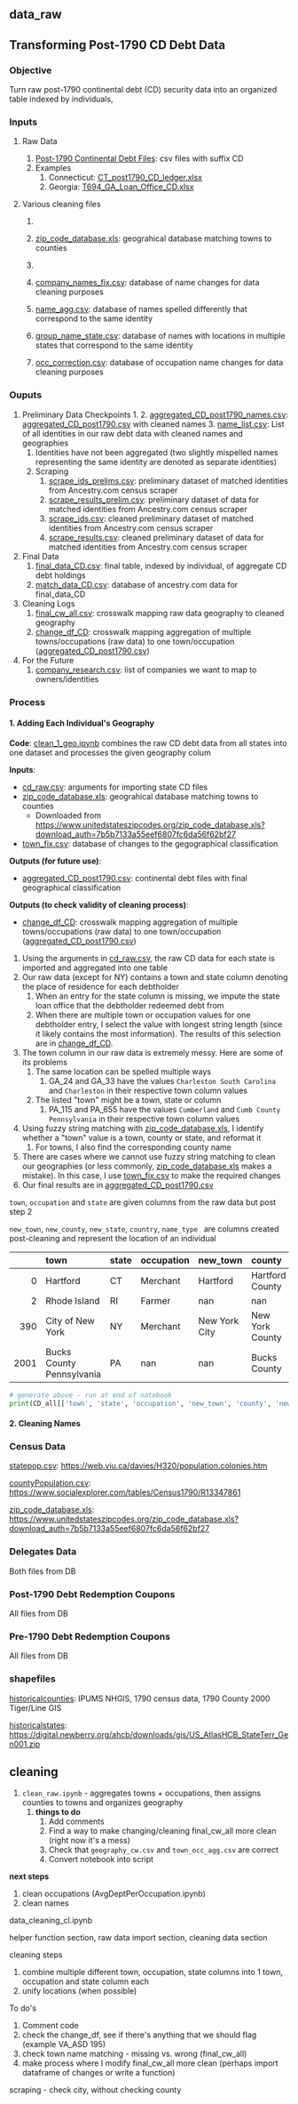 ## data_raw

## Transforming Post-1790 CD Debt Data

### Objective

Turn raw post-1790 continental debt (CD) security data into an organized table indexed by individuals, 

### Inputs

1. Raw Data

   1. [Post-1790 Continental Debt Files](data_raw/pre1790): csv files with suffix CD
   2. Examples
      1. Connecticut: [CT_post1790_CD_ledger.xlsx](data_raw/post1790/CT_post1790_CD_ledger.xlsx) 
      2. Georgia: [T694_GA_Loan_Office_CD.xlsx](data_raw/post1790/GA/T694_GA_Loan_Office_CD.xlsx)

2. Various cleaning files

   1. 
   2. [zip_code_database.xls](data_raw/census_data/zip_code_database.xls): geograhical database matching towns to counties
   3. 

   4. [company_names_fix.csv](cleaning_CD/clean_tools/company_names_fix.csv): database of name changes for data cleaning purposes
   5. [name_agg.csv](cleaning_CD/clean_tools/name_agg.csv): database of names spelled differently that correspond to the same identity
   6. [group_name_state.csv](cleaning_CD/clean_tools/group_name_state.csv): database of names with locations in multiple states that correspond to the same identity
   7. [occ_correction.csv](cleaning_CD/clean_tools/occ_correction.csv): database of occupation name changes for data cleaning purposes

### Ouputs 

1. Preliminary Data Checkpoints
   1. 
   2. [aggregated_CD_post1790_names.csv](cleaning_CD/data_clean/aggregated_CD_post1790_names.csv): [aggregated_CD_post1790.csv](cleaning_CD/data_clean/aggregated_CD_post1790.csv) with cleaned names
   3. [name_list.csv](cleaning_CD/clean_tools/name_list.csv): List of all identities in our raw debt data with cleaned names and geographies
      1. Identities have not been aggregated (two slightly mispelled names representing the same identity are denoted as separate identities)
   4. Scraping
      1. [scrape_ids_prelims.csv](cleaning_CD/scrape_tools/scrape_ids_prelim.csv): preliminary dataset of matched identities from Ancestry.com census scraper 
      2. [scrape_results_prelim.csv](cleaning_CD/clean_tools/scrape_results_prelim.csv): preliminary dataset of data for matched identities from Ancestry.com census scraper 
      3. [scrape_ids.csv](cleaning_CD/scrape_tools/scrape_ids.csv): cleaned preliminary dataset of matched identities from Ancestry.com census scraper 
      4. [scrape_results.csv](cleaning_CD/clean_tools/scrape_results.csv): cleaned preliminary dataset of data for matched identities from Ancestry.com census scraper 
2. Final Data
   1. [final_data_CD.csv](cleaning_CD/data_clean/final_data_CD.csv): final table, indexed by individual, of aggregate CD debt holdings
   2. [match_data_CD.csv](cleaning_CD/data_clean/match_data.csv): database of ancestry.com data for final_data_CD
3. Cleaning Logs
   1. [final_cw_all.csv](cleaning_CD/data_clean/check/geography_cw.csv): crosswalk mapping raw data geography to cleaned geography
   2. [change_df_CD](cleaning_CD/data_clean/check/town_occ_agg_check.csv): crosswalk mapping aggregation of multiple towns/occupations (raw data) to one town/occupation ([aggregated_CD_post1790.csv](cleaning_CD/data_clean/aggregated_CD_post1790.csv))
4. For the Future
   1. [company_research.csv](cleaning_CD/data_clean/check/company_research.csv): list of companies we want to map to owners/identities 




### Process

#### 1. Adding Each Individual's Geography 

**Code**: [clean_1_geo.ipynb](cleaning_CD/clean_tools/clean_1_geo.ipynb) combines the raw CD debt data from all states into one dataset and processes the given geography colum

**Inputs**:

-  [cd_raw.csv](cleaning_CD/clean_tools/cd_raw.csv): arguments for importing state CD files
- [zip_code_database.xls](data_raw/census_data/zip_code_database.xls): geograhical database matching towns to counties
  - Downloaded from https://www.unitedstateszipcodes.org/zip_code_database.xls?download_auth=7b5b7133a55eef6807fc6da56f62bf27 
- [town_fix.csv](cleaning_CD/clean_tools/town_fix.csv): database of changes to the gegographical classification

**Outputs (for future use)**: 

- [aggregated_CD_post1790.csv](cleaning_CD/data_clean/aggregated_CD_post1790.csv): continental debt files with final geographical classification

**Outputs (to check validity of cleaning process)**: 

- [change_df_CD](cleaning_CD/data_clean/check/town_occ_agg_check.csv): crosswalk mapping aggregation of multiple towns/occupations (raw data) to one town/occupation ([aggregated_CD_post1790.csv](cleaning_CD/data_clean/aggregated_CD_post1790.csv))

1. Using the arguments in [cd_raw.csv](cleaning_CD/clean_tools/cd_raw.csv), the raw CD data for each state is imported and aggregated into one table
2. Our raw data (except for NY) contains a town and state column denoting the place of residence for each debtholder
   1. When an entry for the state column is missing, we impute the state loan office that the debtholder redeemed debt from
   2. When there are multiple town or occupation values for one debtholder entry, I select the value with longest string length (since it likely contains the most information). The results of this selection are in [change_df_CD](cleaning_CD/data_clean/check/town_occ_agg_check.csv). 
3. The town column in our raw data is extremely messy. Here are some of its problems
   1. The same location can be spelled multiple ways
      1. GA_24 and GA_33 have the values `Charleston South Carolina` and `Charleston` in their respective town column values
   2. The listed "town" might be a town, state or column
      1. PA_115 and PA_655 have the values `Cumberland` and `Cumb County Pennsylvania` in their respective town column values
4. Using fuzzy string matching with [zip_code_database.xls](data_raw/census_data/zip_code_database.xls), I identify whether a "town" value is a town, county or state, and reformat it
   1. For towns, I also find the corresponding county name
5. There are cases where we cannot use fuzzy string matching to clean our geographies (or less commonly, [zip_code_database.xls](data_raw/census_data/zip_code_database.xls) makes a mistake). In this case, I use [town_fix.csv](cleaning_CD/clean_tools/town_fix.csv) to make the required changes
6. Our final results are in [aggregated_CD_post1790.csv](cleaning_CD/data_clean/aggregated_CD_post1790.csv) 

`town`, `occupation` and `state`  are given columns from the raw data but post step 2

`new_town`, `new_county`, `new_state`, `country`, `name_type ` are columns created post-cleaning and represent the location of an individual

|      | town                      | state | occupation | new_town      | county          | new_state | country | name_type |
| ---: | :------------------------ | :---- | :--------- | :------------ | :-------------- | :-------- | :------ | :-------- |
|    0 | Hartford                  | CT    | Merchant   | Hartford      | Hartford County | CT        | US      | town      |
|    2 | Rhode Island              | RI    | Farmer     | nan           | nan             | RI        | US      | state     |
|  390 | City of New York          | NY    | Merchant   | New York City | New York County | NY        | US      | town      |
| 2001 | Bucks County Pennsylvania | PA    | nan        | nan           | Bucks County    | PA        | US      | county    |

```python
# generate above - run at end of notebook
print(CD_all[['town', 'state', 'occupation', 'new_town', 'county', 'new_state', 'country', 'name_type']].loc[[0,2,390, 2001]].to_markdown())
```

#### 2. Cleaning Names









### Census Data

[statepop.csv](data_raw/census_data/statepop.csv): https://web.viu.ca/davies/H320/population.colonies.htm

[countyPopulation.csv](data_raw/census_data/countyPopulation.csv): https://www.socialexplorer.com/tables/Census1790/R13347861

[zip_code_database.xls](data_raw/census_data/zip_code_database.xls): https://www.unitedstateszipcodes.org/zip_code_database.xls?download_auth=7b5b7133a55eef6807fc6da56f62bf27

### Delegates Data

Both files from DB

### Post-1790 Debt Redemption Coupons

All files from DB

### Pre-1790 Debt Redemption Coupons

All files from DB

### shapefiles

[historicalcounties](data_raw/shapefiles/historicalcounties): IPUMS NHGIS, 1790 census data, 1790 County 2000 Tiger/Line GIS

[historicalstates](data_raw/shapefiles/historicalstates): https://digital.newberry.org/ahcb/downloads/gis/US_AtlasHCB_StateTerr_Gen001.zip 



## cleaning

1. `clean_raw.ipynb`  - aggregates towns + occupations, then assigns counties to towns and organizes geography
   1. **things to do**
      1. Add comments
      2. Find a way to make changing/cleaning final_cw_all more clean (right now it's a mess)
      3. Check that `geography_cw.csv` and `town_occ_agg.csv` are correct
      4. Convert notebook into script

**next steps**

1. clean occupations (AvgDeptPerOccupation.ipynb)
2. clean names 







data_cleaning_cl.ipynb

helper function section, raw data import section, cleaning data section

cleaning steps

1. combine multiple different town, occupation, state columns into 1 town, occupation and state column each
2. unify locations (when possible)

To do's

1. Comment code
2. check the change_df, see if there's anything that we should flag (example VA_ASD 195)
3. check town name matching - missing vs. wrong (final_cw_all)
4. make process where I modify final_cw_all more clean (perhaps import dataframe of changes or write a function)



scraping - check city, without checking county
